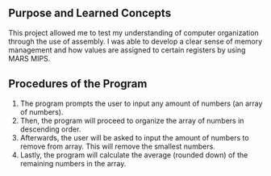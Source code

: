 ## Purpose and Learned Concepts
This project allowed me to test my understanding of computer organization through the use of assembly. I was able to develop a clear sense of memory management and how values are assigned to certain registers by using MARS MIPS.

## Procedures of the Program
<ol>
    <li>The program prompts the user to input any amount of numbers (an array of numbers).</li>
    <li>Then, the program will proceed to organize the array of numbers in descending order.</li>
    <li>Afterwards, the user will be asked to input the amount of numbers to remove from array. This will remove the smallest numbers.</li>
    <li>Lastly, the program will calculate the average (rounded down) of the remaining numbers in the array.</li>
</ol>